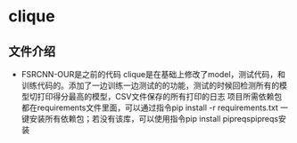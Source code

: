 # clique
## 文件介绍
 - FSRCNN-OUR是之前的代码
 clique是在基础上修改了model，测试代码，和训练代码的。添加了一边训练一边测试的的功能，测试的时候回检测所有的模型切打印得分最高的模型，CSV文件保存的所有打印的日志
 项目所需依赖包都在requirements文件里面，可以通过指令pip install -r requirements.txt  一键安装所有依赖包；若没有该库，可以使用指令pip install pipreqspipreqs安装
